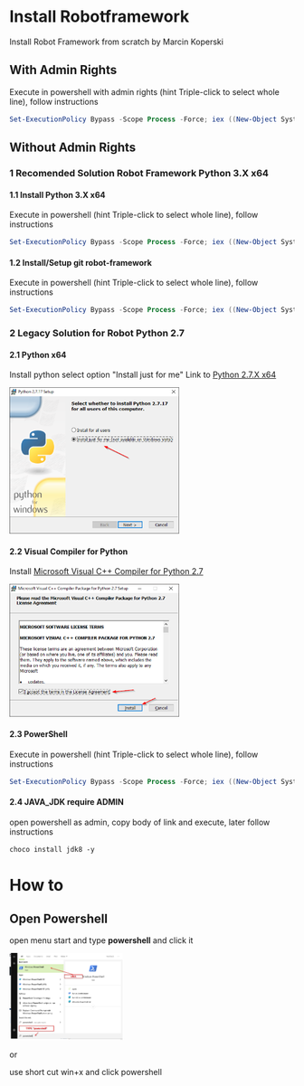 

# Install Robotframework 
Install Robot Framework from scratch by Marcin Koperski

## With Admin Rights
Execute in powershell with admin rights (hint  Triple-click to select whole line), follow instructions
```powershell
Set-ExecutionPolicy Bypass -Scope Process -Force; iex ((New-Object System.Net.WebClient).DownloadString('https://raw.githubusercontent.com/IlfirinPL/robot-install/master/install-admin.ps1'))

```

## Without Admin Rights
### 1 Recomended Solution Robot Framework Python 3.X  x64
#### 1.1 Install Python 3.X x64
Execute in powershell (hint  Triple-click to select whole line), follow instructions
```powershell
Set-ExecutionPolicy Bypass -Scope Process -Force; iex ((New-Object System.Net.WebClient).DownloadString('https://raw.githubusercontent.com/IlfirinPL/robot-install/master/scripts/python-downlad-install.ps1'))
```



#### 1.2 Install/Setup git robot-framework
Execute in powershell (hint  Triple-click to select whole line), follow instructions
```powershell
Set-ExecutionPolicy Bypass -Scope Process -Force; iex ((New-Object System.Net.WebClient).DownloadString('https://raw.githubusercontent.com/IlfirinPL/robot-install/master/install-no-admin.ps1'))

```

### 2 Legacy Solution for Robot Python 2.7
#### 2.1 Python x64
Install python select option "Install just for me"
Link to [Python 2.7.X x64](https://www.python.org/ftp/python/2.7.17/python-2.7.17.amd64.msi) 

<img src="https://github.com/IlfirinPL/robot-install/raw/master/img/Python%202.7.17%20Setup.png" width="300">


#### 2.2 Visual Compiler for Python
Install [Microsoft Visual C++ Compiler for Python 2.7](https://www.microsoft.com/en-us/download/details.aspx?id=44266)

<img src="https://github.com/IlfirinPL/robot-install/raw/master/img/VC27.png" width="300">

#### 2.3 PowerShell
Execute in powershell (hint  Triple-click to select whole line), follow instructions

```powershell
Set-ExecutionPolicy Bypass -Scope Process -Force; iex ((New-Object System.Net.WebClient).DownloadString('https://raw.githubusercontent.com/IlfirinPL/robot-install/master/install-no-admin.python.2.7.ps1'))
```

#### 2.4 JAVA_JDK require ADMIN
open powershell as admin, copy body of link and execute, later follow instructions

```shell
choco install jdk8 -y
```

# How to 
## Open Powershell

open menu start and type **powershell** and click it

<img src="https://github.com/IlfirinPL/robot-install/raw/master/img/powershell.png" width="200">

or

use short cut win+x and click powershell
